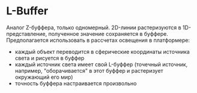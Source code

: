 L-Buffer
=======

Аналог Z-буффера, только одномерный. 2D-линии растеризуются в 1D-представление, полученное значение сохраняется в буффере.
Предполагается использовать в рассчетах освещения в платформере:
- каждый объект переводится в сферические координаты источника света и рисуется в буффер
- каждый источник света имеет свой L-буффер (точечный источник, например, "оборачивается" в этот буффер и растеризует окружающий его мир)
- точность буффера настраивается произвольно
